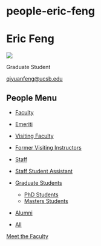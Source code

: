 # people-eric-feng

# Eric Feng

![](https://www.pstat.ucsb.edu/sites/default/files/styles/people_node/public/people/photo/Eric%20Feng_PSTAT%20Headshots_2024_0022.jpg?itok=yTPd23e_)

Graduate Student

[qiyuanfeng@ucsb.edu](mailto:qiyuanfeng@ucsb.edu)

## People Menu

- [Faculty](/people/academic "Faculty")
- [Emeriti](/people/emeriti "Emeriti")
- [Visiting Faculty](/people/visiting "Visiting Faculty")
- [Former Visiting Instructors](/people/lecturer "Former Visiting Instructors")
- [Staff](/people/staff)
- [Staff Student Assistant](/people/researcher "Staff Student Assistant")
- [Graduate Students](/people/student "Graduate Students")
  
  - [PhD Students](/people/student/phd "PhD Students")
  - [Masters Students](/people/student/masters "Masters Students")
- [Alumni](/people/alumni)
- [All](/people/all)

[Meet the Faculty](/people/meet-the-faculty)